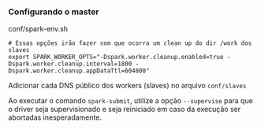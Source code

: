 ### Configurando o master

conf/spark-env.sh
```
# Essas opções irão fazer com que ocorra um clean up do dir /work dos slaves
export SPARK_WORKER_OPTS="-Dspark.worker.cleanup.enabled=true -Dspark.worker.cleanup.interval=1800 -Dspark.worker.cleanup.appDataTtl=604800"
```

Adicionar cada DNS público dos workers (slaves) no arquivo `conf/slaves`

Ao executar o comando `spark-submit`, utilize a opção `--supervise` para que o driver seja supervisionado e seja reiniciado em caso da execução ser abortadas inesperadamente.
